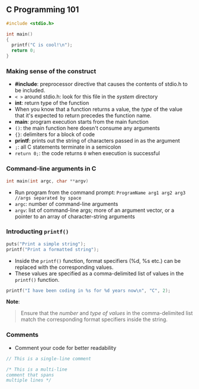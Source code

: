 ## C Programming 101
```c
#include <stdio.h>

int main()
{
  printf("C is cool!\n");
  return 0;
}

```
### Making sense of the construct

- **#include**: preprocessor directive that causes the contents of stdio.h to be included.
- `< >` around stdio.h: look for this file in the *system* directory
- **int**: return type of the function 
- When you know that a function returns a value, the *type* of the value that it's expected to return precedes the function name.
- **main**: program execution starts from the main function
- `()`: the main function here doesn't consume any arguments
- `{}`: delimiters for a block of code
- **printf**: prints out the string of characters passed in as the argument
- `;`: all C statements terminate in a semicolon
- `return 0;`: the code returns `0` when execution is successful  

### Command-line arguments in C

```c
int main(int argc, char **argv)
```
- Run program from the command prompt: `ProgramName arg1 arg2 arg3 //args separated by space`
- `argc`: number of command-line arguments
- `argv`: list of command-line args; more of an argument vector, or a pointer to an array of character-string arguments

### Introducting `printf()` 
```c
puts("Print a simple string");
printf("Print a formatted string");
```
- Inside the `printf()` function, format specifiers (%d, %s etc.) can be replaced with the corresponding values.
- These values are specified as a comma-delimited list of values in the `printf()` function.

```c
printf("I have been coding in %s for %d years now\n", "C", 2);
```
**Note**: 
> Ensure that the *number* and *type of values*  in the comma-delimited list match the corresponding format specifiers inside the string.
### Comments
- Comment your code for better readability
```c
// This is a single-line comment

/* This is a multi-line
comment that spans 
multiple lines */
```
